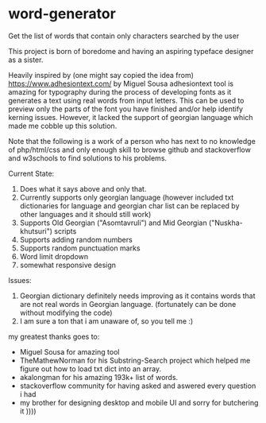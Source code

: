 # word-generator
 Get the list of words that contain only characters searched by the user

This project is born of boredome and having an aspiring typeface designer as a sister.

Heavily inspired by (one might say copied the idea from) https://www.adhesiontext.com/ by Miguel Sousa 
adhesiontext tool is amazing for typography during the process of developing fonts as it generates a text using real words from input letters. This can be used to preview only the parts of the font you have finished and/or help identify kerning issues.
However, it lacked the support of georgian language which made me cobble up this solution.

Note that the following is a work of a person who has next to no knowledge of php/html/css and only enough skill to browse github and stackoverflow and w3schools to find solutions to his problems.

Current State:
1. Does what it says above and only that.
2. Currently supports only georgian language (however included txt dictionaries for language and georgian char list can be replaced by other languages and it should still work)
3. Supports Old Georgian ("Asomtavruli") and Mid Georgian ("Nuskha-khutsuri") scripts
4. Supports adding random numbers
5. Supports random punctuation marks
6. Word limit dropdown
7. somewhat responsive design

Issues:
1. Georgian dictionary definitely needs improving as it contains words that are not real words in Georgian language. (fortunately can be done without modifying the code)
2. I am sure a ton that i am unaware of, so you tell me :)

my greatest thanks goes to:
 * Miguel Sousa for amazing tool
 * TheMathewNorman for his Substring-Search project which helped me figure out how to load txt dict into an array.
 * akalongman for his amazing 193k+ list of words.
 * stackoverflow community for having asked and aswered every question i had
 * my brother for designing desktop and mobile UI and sorry for butchering it ))))

